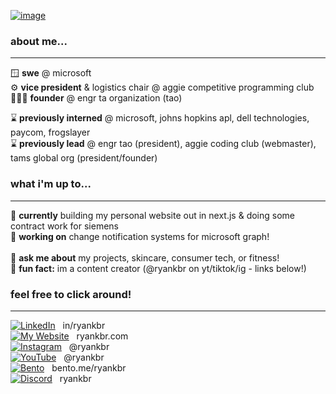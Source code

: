 <!--
![image](https://github.com/ryankbr/ryankbr/assets/73092944/f38b24d6-0af5-4d7a-8f77-49994db83552)<!-- 
<div align='center'>
    <a href="https://ryankbr.me">
        <img src="https://i.ibb.co/8xgV8sp/Wyan-Logo-HD.png" alt="RyanKbr" width="100">
    </a><br>
</div>

<h1 align='center'> hi! i'm ryan 🐯</h1> 
-->

<a href="https://ryankbr.com" target="_blank">![image](https://github.com/user-attachments/assets/df64730d-204c-4e23-bcac-0cbe40fc1909)</a>

### about me...
---
🪟 **swe** @ microsoft<br>
⚙️ **vice president** & logistics chair @ aggie competitive programming club<br>
👨🏾‍🏫 **founder** @ engr ta organization (tao)<br>

⌛ **previously interned** @ microsoft, johns hopkins apl, dell technologies, paycom, frogslayer<br>
⌛ **previously lead** @ engr tao (president), aggie coding club (webmaster), tams global org (president/founder)

### what i'm up to...
---
<!-- 🤝 **looking for** 2025 new grad swe roles! <br> -->
🔬 **currently** building my personal website out in next.js & doing some contract work for siemens<br>
🌱 **working on** change notification systems for microsoft graph!<br>
<br>
💬 **ask me about** my projects, skincare, consumer tech, or fitness!<br>
🦁 **fun fact:** im a content creator (@ryankbr on yt/tiktok/ig - links below!)
 

### feel free to click around!
---
[![LinkedIn](https://cdn-icons-png.flaticon.com/24/3536/3536505.png)](https://linkedin.com/in/ryankbr) &nbsp; in/ryankbr <br>
[![My Website](https://creatorspace.imgix.net/users/clknie60v04gks501idqzjvve/GlawgzQmAIY1lEXJ-97A0DAB3-DD84-400F-A7EE-43610493A379.jpg?w=24&h=24)](https://ryankbr.me) &nbsp; ryankbr.com <br>
[![Instagram](https://cdn-icons-png.flaticon.com/24/3955/3955027.png)](https://instagram.com/ryankbr) &nbsp; @ryankbr <br>
[![YouTube](https://cdn-icons-png.flaticon.com/24/1384/1384060.png)](https://youtube.com/@ryankbr) &nbsp; @ryankbr <br>
[![Bento](https://cdn-icons-png.flaticon.com/24/8710/8710174.png)](https://bento.me/ryankbr)  &nbsp; bento.me/ryankbr <br>
[![Discord](https://cdn-icons-png.flaticon.com/24/5968/5968756.png)](https://discord.com/users/283467779951034368)  &nbsp; ryankbr <br>



</div>


<!--
### i used to be a...<br>
---
💡 officer & **webmaster** @ aggie coding club<br>
🐸 swe @ frogslayer<br>
✈️ swe & ml intern @ jhuapl<br>
💵 technology summer engagement program intern @ paycom<br>
💻 emerge scholar @ dell technologies<br>
⛺️ project manager @ leetcamp<br><br>
-->
